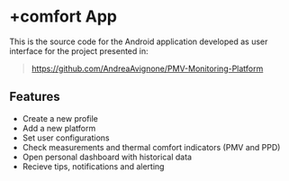 # +comfort App

This is the source code for the Android application developed as user interface for the project presented in:
> https://github.com/AndreaAvignone/PMV-Monitoring-Platform

## Features
* Create a new profile
* Add a new platform
* Set user configurations
* Check measurements and thermal comfort indicators (PMV and PPD)
* Open personal dashboard with historical data
* Recieve tips, notifications and alerting

